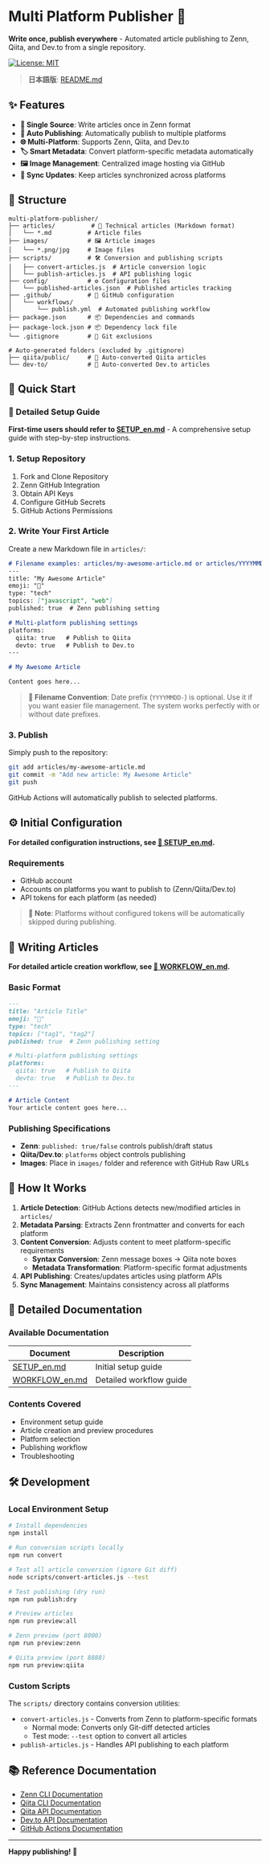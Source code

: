 # Multi Platform Publisher 🚀

**Write once, publish everywhere** - Automated article publishing to Zenn, Qiita, and Dev.to from a single repository.

[![License: MIT](https://img.shields.io/badge/License-MIT-yellow.svg)](https://opensource.org/licenses/MIT)

> **日本語版**: [README.md](README.md)

## ✨ Features

- **📝 Single Source**: Write articles once in Zenn format
- **🤖 Auto Publishing**: Automatically publish to multiple platforms
- **🌐 Multi-Platform**: Supports Zenn, Qiita, and Dev.to
- **🏷️ Smart Metadata**: Convert platform-specific metadata automatically
- **🖼️ Image Management**: Centralized image hosting via GitHub
- **🔄 Sync Updates**: Keep articles synchronized across platforms

## 📂 Structure

```
multi-platform-publisher/
├── articles/          # 📝 Technical articles (Markdown format)
│   └── *.md          # Article files
├── images/           # 🖼️ Article images
│   └── *.png/jpg     # Image files
├── scripts/          # 🛠️ Conversion and publishing scripts
│   ├── convert-articles.js  # Article conversion logic
│   └── publish-articles.js  # API publishing logic
├── config/           # ⚙️ Configuration files
│   └── published-articles.json  # Published articles tracking
├── .github/          # 🤖 GitHub configuration
│   └── workflows/
│       └── publish.yml  # Automated publishing workflow
├── package.json      # 📦 Dependencies and commands
├── package-lock.json # 📦 Dependency lock file
└── .gitignore        # 📝 Git exclusions

# Auto-generated folders (excluded by .gitignore)
├── qiita/public/     # 🔄 Auto-converted Qiita articles
└── dev-to/           # 🔄 Auto-converted Dev.to articles
```

## 🚀 Quick Start

### 📖 Detailed Setup Guide

**First-time users should refer to [SETUP_en.md](docs/SETUP_en.md)** - A comprehensive setup guide with step-by-step instructions.

### 1. Setup Repository

1. Fork and Clone Repository
2. Zenn GitHub Integration
3. Obtain API Keys
4. Configure GitHub Secrets
5. GitHub Actions Permissions

### 2. Write Your First Article

Create a new Markdown file in `articles/`:

```markdown
# Filename examples: articles/my-awesome-article.md or articles/YYYYMMDD-my-awesome-article.md
---
title: "My Awesome Article"
emoji: "🚀"
type: "tech"
topics: ["javascript", "web"]
published: true  # Zenn publishing setting

# Multi-platform publishing settings
platforms:
  qiita: true   # Publish to Qiita
  devto: true   # Publish to Dev.to
---

# My Awesome Article

Content goes here...
```

> **📝 Filename Convention**: Date prefix (`YYYYMMDD-`) is optional. Use it if you want easier file management. The system works perfectly with or without date prefixes.

### 3. Publish

Simply push to the repository:

```bash
git add articles/my-awesome-article.md
git commit -m "Add new article: My Awesome Article"
git push
```

GitHub Actions will automatically publish to selected platforms.

## ⚙️ Initial Configuration

**For detailed configuration instructions, see [📖 SETUP_en.md](docs/SETUP_en.md).**

### Requirements
- GitHub account
- Accounts on platforms you want to publish to (Zenn/Qiita/Dev.to)
- API tokens for each platform (as needed)

> **📌 Note**: Platforms without configured tokens will be automatically skipped during publishing.

## 📝 Writing Articles

**For detailed article creation workflow, see [📖 WORKFLOW_en.md](docs/WORKFLOW_en.md).**

### Basic Format

```markdown
---
title: "Article Title"
emoji: "🚀"
type: "tech"
topics: ["tag1", "tag2"]
published: true  # Zenn publishing setting

# Multi-platform publishing settings
platforms:
  qiita: true   # Publish to Qiita
  devto: true   # Publish to Dev.to
---

# Article Content
Your article content goes here...
```

### Publishing Specifications
- **Zenn**: `published: true/false` controls publish/draft status
- **Qiita/Dev.to**: `platforms` object controls publishing
- **Images**: Place in `images/` folder and reference with GitHub Raw URLs

## 🤖 How It Works

1. **Article Detection**: GitHub Actions detects new/modified articles in `articles/`
2. **Metadata Parsing**: Extracts Zenn frontmatter and converts for each platform
3. **Content Conversion**: Adjusts content to meet platform-specific requirements
   - **Syntax Conversion**: Zenn message boxes → Qiita note boxes
   - **Metadata Transformation**: Platform-specific format adjustments
4. **API Publishing**: Creates/updates articles using platform APIs
5. **Sync Management**: Maintains consistency across all platforms

## 📖 Detailed Documentation

### Available Documentation

| Document | Description |
|----------|-------------|
| [SETUP_en.md](docs/SETUP_en.md) | Initial setup guide |
| [WORKFLOW_en.md](docs/WORKFLOW_en.md) | Detailed workflow guide |

### Contents Covered
- Environment setup guide
- Article creation and preview procedures
- Platform selection
- Publishing workflow
- Troubleshooting

## 🛠️ Development

### Local Environment Setup

```bash
# Install dependencies
npm install

# Run conversion scripts locally
npm run convert

# Test all article conversion (ignore Git diff)
node scripts/convert-articles.js --test

# Test publishing (dry run)
npm run publish:dry

# Preview articles
npm run preview:all

# Zenn preview (port 8000)
npm run preview:zenn

# Qiita preview (port 8888)
npm run preview:qiita
```

### Custom Scripts

The `scripts/` directory contains conversion utilities:
- `convert-articles.js` - Converts from Zenn to platform-specific formats
  - Normal mode: Converts only Git-diff detected articles
  - Test mode: `--test` option to convert all articles
- `publish-articles.js` - Handles API publishing to each platform

## 📚 Reference Documentation

- [Zenn CLI Documentation](https://zenn.dev/zenn/articles/zenn-cli-guide)
- [Qiita CLI Documentation](https://qiita.com/Qiita/items/666e190490d0af90a92b)
- [Qiita API Documentation](https://qiita.com/api/v2/docs)
- [Dev.to API Documentation](https://developers.forem.com/api)
- [GitHub Actions Documentation](https://docs.github.com/en/actions)

---

**Happy publishing! 🚀**
